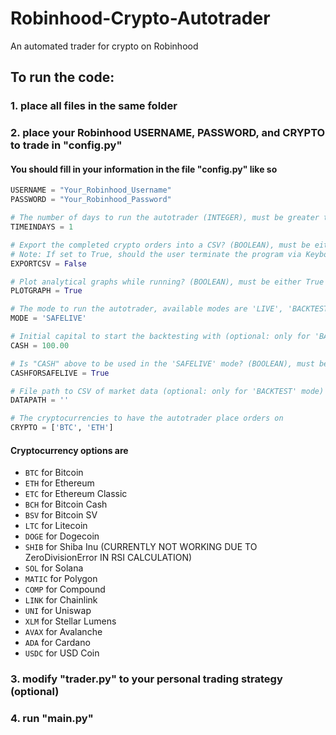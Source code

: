 # Robinhood-Crypto-Autotrader
An automated trader for crypto on Robinhood

## To run the code:
### 1. place all files in the same folder 
### 2. place your Robinhood USERNAME, PASSWORD, and CRYPTO to trade in "config.py"

#### You should fill in your information in the file "config.py" like so

```python
USERNAME = "Your_Robinhood_Username"
PASSWORD = "Your_Robinhood_Password"

# The number of days to run the autotrader (INTEGER), must be greater than zero (0)
TIMEINDAYS = 1

# Export the completed crypto orders into a CSV? (BOOLEAN), must be either True or False
# Note: If set to True, should the user terminate the program via KeyboardInterrupt while trading, then the csv will still be exported
EXPORTCSV = False

# Plot analytical graphs while running? (BOOLEAN), must be either True or False
PLOTGRAPH = True

# The mode to run the autotrader, available modes are 'LIVE', 'BACKTEST', and 'SAFELIVE'
MODE = 'SAFELIVE'

# Initial capital to start the backtesting with (optional: only for 'BACKTEST' and possibly 'SAFELIVE' modes)
CASH = 100.00

# Is "CASH" above to be used in the 'SAFELIVE' mode? (BOOLEAN), must be either True or False
CASHFORSAFELIVE = True

# File path to CSV of market data (optional: only for 'BACKTEST' mode)
DATAPATH = ''

# The cryptocurrencies to have the autotrader place orders on
CRYPTO = ['BTC', 'ETH']
```

#### Cryptocurrency options are 
- `BTC` for Bitcoin
- `ETH` for Ethereum
- `ETC` for Ethereum Classic
- `BCH` for Bitcoin Cash
- `BSV` for Bitcoin SV
- `LTC` for Litecoin
- `DOGE` for Dogecoin
- `SHIB` for Shiba Inu (CURRENTLY NOT WORKING DUE TO ZeroDivisionError IN RSI CALCULATION)
- `SOL` for Solana
- `MATIC` for Polygon
- `COMP` for Compound
- `LINK` for Chainlink
- `UNI` for Uniswap
- `XLM` for Stellar Lumens
- `AVAX` for Avalanche
- `ADA` for Cardano
- `USDC` for USD Coin

### 3. modify "trader.py" to your personal trading strategy (optional)
### 4. run "main.py"
